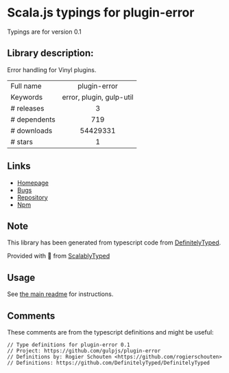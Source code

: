 
# Scala.js typings for plugin-error

Typings are for version 0.1

## Library description:
Error handling for Vinyl plugins.

|                    |                 |
| ------------------ | :-------------: |
| Full name          | plugin-error |
| Keywords           | error, plugin, gulp-util |
| # releases         | 3 |
| # dependents       | 719 |
| # downloads        | 54429331 |
| # stars            | 1 |

## Links
- [Homepage](https://github.com/gulpjs/plugin-error#readme)
- [Bugs](https://github.com/gulpjs/plugin-error/issues)
- [Repository](https://github.com/gulpjs/plugin-error)
- [Npm](https://www.npmjs.com/package/plugin-error)
    


## Note
This library has been generated from typescript code from [DefinitelyTyped](https://definitelytyped.org).

Provided with :purple_heart: from [ScalablyTyped](https://github.com/oyvindberg/ScalablyTyped)

## Usage
See [the main readme](../../readme.md) for instructions.

## Comments

These comments are from the typescript definitions and might be useful:
```
// Type definitions for plugin-error 0.1
// Project: https://github.com/gulpjs/plugin-error
// Definitions by: Rogier Schouten <https://github.com/rogierschouten>
// Definitions: https://github.com/DefinitelyTyped/DefinitelyTyped

```

